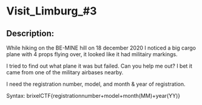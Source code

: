 
# Visit_Limburg_#3
## Description:
<p>While hiking on the BE-MINE hill on 18 december 2020 I noticed a big cargo plane with 4 props flying over, it looked like it had militairy markings.</p>
<p>I tried to find out what plane it was but failed. Can you help me out? I bet it came from one of the military airbases nearby.</p>
<p>I need the registration number, model, and month & year of registration.</p>
<p>Syntax: brixelCTF{registrationnumber+model+month(MM)+year(YY)}</p>


